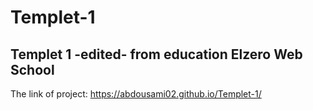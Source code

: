 # Templet-1
## Templet 1 -edited- from education Elzero Web School
The link of project: https://abdousami02.github.io/Templet-1/
